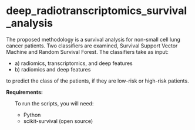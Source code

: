# deep_radiotranscriptomics_survival_analysis

The proposed methodology is a survival analysis for non-small cell lung cancer patients. Two classifiers are examined, Survival Support Vector Machine and Random Survival Forest. The classifiers take as input: 
<ul>
  <li>a) radiomics, transcriptomics, and deep features</li> 
  <li>b) radiomics and deep features </li>
 </ul>
 
 to predict the class of the patients, if they are low-risk or high-risk patients. 


<b>Requirements:</b> 
<ul>
To run the scripts, you will need: 
<ul>
 <li>Python</li> 
 <li>scikit-survival (open source)</li> 
</ul>
</ul>  
